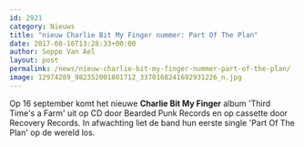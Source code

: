 ```yaml
---
id: 2921
category: Nieuws
title: "nieuw Charlie Bit My Finger nummer: Part Of The Plan"
date: 2017-08-16T13:28:33+00:00
author: Seppe Van Ael
layout: post
permalink: /news/nieuw-charlie-bit-my-finger-nummer-part-of-the-plan/
image: 12974289_982352001801712_3370168241692931226_n.jpg
---
```

Op 16 september komt het nieuwe **Charlie Bit My Finger** album 'Third Time's a Farm' uit op CD door Bearded Punk Records en op cassette door Recovery Records. In afwachting liet de band hun eerste single 'Part Of The Plan' op de wereld los.
